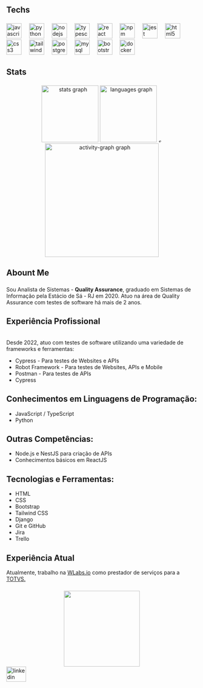 <h2 align="left">Techs</h2>

###

<div align="left">
  <img src="https://skillicons.dev/icons?i=js" height="40" alt="javascript logo"  />
  <img width="12" />
  <img src="https://skillicons.dev/icons?i=py" height="40" alt="python logo"  />
  <img width="12" />
  <img src="https://skillicons.dev/icons?i=nodejs" height="40" alt="nodejs logo"  />
  <img width="12" />
  <img src="https://skillicons.dev/icons?i=ts" height="40" alt="typescript logo"  />
  <img width="12" />
  <img src="https://cdn.jsdelivr.net/gh/devicons/devicon/icons/react/react-original-wordmark.svg" height="40" alt="react logo"  />
  <img width="12" />
  <img src="https://cdn.jsdelivr.net/gh/devicons/devicon/icons/npm/npm-original-wordmark.svg" height="40" alt="npm logo"  />
  <img width="12" />
  <img src="https://skillicons.dev/icons?i=jest" height="40" alt="jest logo"  />
  <img width="12" />
  <img src="https://skillicons.dev/icons?i=html" height="40" alt="html5 logo"  />
  <img width="12" />
  <img src="https://skillicons.dev/icons?i=css" height="40" alt="css3 logo"  />
  <img width="12" />
  <img src="https://skillicons.dev/icons?i=tailwind" height="40" alt="tailwindcss logo"  />
  <img width="12" />
  <img src="https://skillicons.dev/icons?i=postgres" height="40" alt="postgresql logo"  />
  <img width="12" />
  <img src="https://skillicons.dev/icons?i=mysql" height="40" alt="mysql logo"  />
  <img width="12" />
  <img src="https://skillicons.dev/icons?i=bootstrap" height="40" alt="bootstrap logo"  />
  <img width="12" />
  <img src="https://skillicons.dev/icons?i=docker" height="40" alt="docker logo"  />
</div>

###

<h2 align="left">Stats</h2>

###

<div align="center">
  <img src="https://github-readme-stats.vercel.app/api?username=CristianoSFMothe&hide_title=false&hide_rank=false&show_icons=true&include_all_commits=true&count_private=true&disable_animations=false&theme=darcula&locale=en&hide_border=false&order=1&custom_title=My%20GitHub%20Stats" height="150" alt="stats graph"  />
  <img src="https://github-readme-stats.vercel.app/api/top-langs?username=CristianoSFMothe&locale=en&hide_title=false&layout=compact&card_width=320&langs_count=7&theme=dracula&hide_border=false&order=2&custom_title=Programming%20Languages" height="150" alt="languages graph"  />
  <img src="https://streak-stats.demolab.com?user=CristianoSFMothe&locale=pt-br&mode=daily&theme=dracula&hide_border=false&border_radius=5&date_format=j/n%5B/Y%5D&order=3" height="10" alt="streak graph"  />
  <img src="https://github-readme-activity-graph.vercel.app/graph?username=CristianoSFMothe&radius=16&theme=dracula&area=true&order=5&custom_title=Contribution%20Chart" height="300" alt="activity-graph graph"  />
</div>

###


<h2 align="left">Abount Me</h2>

###

<p align="left">Sou Analista de Sistemas - <strong>Quality Assurance</strong>, graduado em Sistemas de Informação pela Estácio de Sá - RJ em 2020. Atuo na área de Quality Assurance com testes de software há mais de 2 anos.
  
<br />

<h2>Experiência Profissional</h2>

<br>Desde 2022, atuo com testes de software utilizando uma variedade de frameworks e ferramentas:

<ul>
  <li>Cypress - Para testes de Websites e APIs</li>
  <li>Robot Framework - Para testes de Websites, APIs e Mobile</li>
  <li>Postman - Para testes de APIs</li>
  <li>Cypress</li>
</ul>


<h2>Conhecimentos em Linguagens de Programação:</h2>

<ul>
  <li>JavaScript / TypeScript</li>
  <li>Python</li>
</ul>

<h2>Outras Competências:</h2>

<ul>
  <li>Node.js e NestJS para criação de APIs</li>
  <li>Conhecimentos básicos em ReactJS</li>
</ul>

<h2>Tecnologias e Ferramentas:</h2>

<ul>
  <li>HTML</li>
  <li>CSS</li>
  <li>Bootstrap</li>
  <li>Tailwind CSS</li>
  <li>Django</li>
  <li>Git e GitHub</li>
  <li>Jira</li>
  <li>Trello</li>
</ul>

<h2>Experiência Atual</h2>

Atualmente, trabalho na <a href="https://wlabs.io/">WLabs.io<a> como prestador de serviços para a <a href="https://www.totvs.com/">TOTVS.</a></p>


###

<div align="center">
  <img height="200" src="https://th.bing.com/th/id/OIG1.7gdhaIxXDJ_xSfh5bRPV?w=270&h=270&c=6&r=0&o=5&pid=ImgGn"  />
</div>

<div align="left">
  <img src="https://raw.githubusercontent.com/maurodesouza/profile-readme-generator/master/src/assets/icons/social/linkedin/default.svg" width="52" height="40" alt="linkedin logo"  />
</div>
